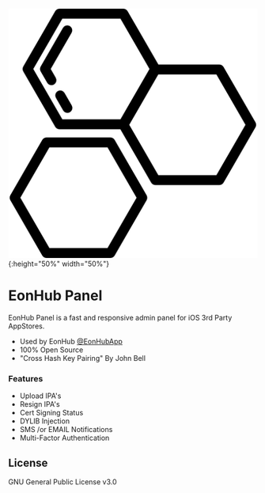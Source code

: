 ![alt text](https://raw.githubusercontent.com/0x06060606/EonHub-Panel/master/hex.png "EonHub Panel"){:height="50%" width="50%"}
# EonHub Panel

EonHub Panel is a fast and responsive admin panel for iOS 3rd Party AppStores.

  - Used by EonHub [@EonHubApp]
  - 100% Open Source
  - "Cross Hash Key Pairing" By John Bell

### Features
* Upload IPA's
* Resign IPA's
* Cert Signing Status
* DYLIB Injection
* SMS /or EMAIL Notifications
* Multi-Factor Authentication

License
----
GNU General Public License v3.0
   
[@0x06060606]: <https://twitter.com/0x06060606>
[@EonHubApp]: <https://twitter.com/EonHubApp>

